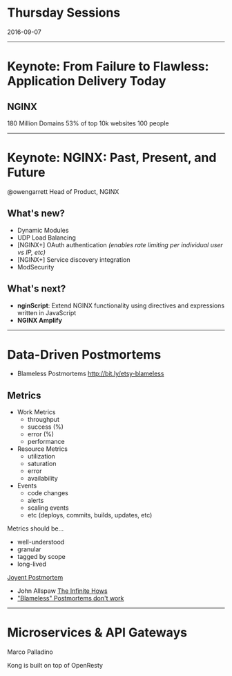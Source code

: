 # Thursday Sessions
2016-09-07

---

# Keynote: From Failure to Flawless: Application Delivery Today

## NGINX
180 Million Domains
53% of top 10k websites
100 people

---

# Keynote: NGINX: Past, Present, and Future
@owengarrett Head of Product, NGINX

## What's new?
- Dynamic Modules
- UDP Load Balancing
- [NGINX+] OAuth authentication _(enables rate limiting per individual user vs IP, etc)_
- [NGINX+] Service discovery integration
- ModSecurity

## What's next?
- **nginScript**: Extend NGINX functionality using directives and expressions written in JavaScript
- **NGINX Amplify**

---

# Data-Driven Postmortems

- Blameless Postmortems http://bit.ly/etsy-blameless

## Metrics
- Work Metrics
	- throughput
	- success (%)
	- error (%)
	- performance
- Resource Metrics
	- utilization
	- saturation
	- error
	- availability
- Events
	- code changes
	- alerts
	- scaling events
	- etc (deploys, commits, builds, updates, etc)

Metrics should be…
- well-understood
- granular
- tagged by scope
- long-lived

[Joyent Postmortem](http://bit.ly/joyent-post)


- John Allspaw [The Infinite Hows](http://bit.ly/infinite-hows)
- ["Blameless" Postmortems don't work](http://bit.ly/blameless-dont-work)

---

# Microservices & API Gateways
Marco Palladino

Kong is built on top of OpenResty
